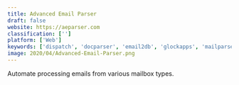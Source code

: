 ```yaml
---
title: Advanced Email Parser
draft: false 
website: https://aeparser.com
classification: ['']
platform: ['Web']
keywords: ['dispatch', 'docparser', 'email2db', 'glockapps', 'mailparser', 'octoparse', 'parserr']
image: 2020/04/Advanced-Email-Parser.png
---
```

Automate processing emails from various mailbox types.